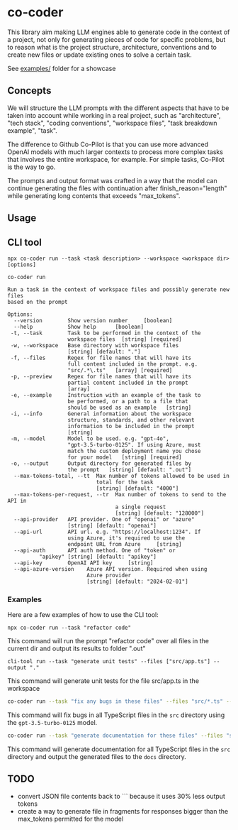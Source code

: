 # co-coder

This library aim making LLM engines able to generate code in the context of a project, not only for generating pieces of code for specific problems, but to reason what is the project structure, architecture, conventions and to create new files or update existing ones to solve a certain task.

See [examples/](/examples/) folder for a showcase

## Concepts

We will structure the LLM prompts with the different aspects that have to be taken into account while working in a real project, such as "architecture", "tech stack", "coding conventions", "workspace files", "task breakdown example", "task".

The difference to Github Co-Pilot is that you can use more advanced OpenAI models with much larger contexts to process more complex tasks that involves the entire workspace, for example. For simple tasks, Co-Pilot is the way to go.

The prompts and output format was crafted in a way that the model can continue generating the files with continuation after finish_reason="length" while generating long contents that exceeds "max_tokens".

## Usage

## CLI tool

```
npx co-coder run --task <task description> --workspace <workspace dir> [options]
```

```
co-coder run

Run a task in the context of workspace files and possibly generate new files
based on the prompt

Options:
  --version        Show version number     [boolean]
  --help           Show help      [boolean]
 -t, --task        Task to be performed in the context of the
                   workspace files  [string] [required]
 -w, --workspace   Base directory with workspace files
                   [string] [default: "."]
 -f, --files       Regex for file names that will have its
                   full content included in the prompt. e.g.
                   "src/.*\.ts"   [array] [required]
 -p, --preview     Regex for file names that will have its
                   partial content included in the prompt
                   [array]
 -e, --example     Instruction with an example of the task to
                   be performed, or a path to a file that
                   should be used as an example   [string]
 -i, --info        General information about the workspace
                   structure, standards, and other relevant
                   information to be included in the prompt
                   [string]
 -m, --model       Model to be used. e.g. "gpt-4o",
                   "gpt-3.5-turbo-0125". If using Azure, must
                   match the custom deployment name you chose
                   for your model   [string] [required]
 -o, --output      Output directory for generated files by
                   the prompt   [string] [default: ".out"]
  --max-tokens-total, --tt  Max number of tokens allowed to be used in
                            total for the task
                            [string] [default: "4000"]
  --max-tokens-per-request, --tr  Max number of tokens to send to the API in
                                  a single request
                                  [string] [default: "128000"]
  --api-provider   API provider. One of "openai" or "azure"
                   [string] [default: "openai"]
  --api-url        API url. e.g. "https://localhost:1234". If
                   using Azure, it's required to use the
                   endpoint URL from Azure     [string]
  --api-auth       API auth method. One of "token" or
          "apikey" [string] [default: "apikey"]
  --api-key        OpenAI API key     [string]
  --api-azure-version    Azure API version. Required when using
                         Azure provider
                         [string] [default: "2024-02-01"]
```

### Examples

Here are a few examples of how to use the CLI tool:

```
npx co-coder run --task "refactor code"
```

This command will run the prompt "refactor code" over all files in the current dir and output its results to folder ".out"

```
cli-tool run --task "generate unit tests" --files ["src/app.ts"] --output "."
```

This command will generate unit tests for the file src/app.ts in the workspace

```sh
co-coder run --task "fix any bugs in these files" --files "src/*.ts" --model "gpt-3.5-turbo-0125"
```

This command will fix bugs in all TypeScript files in the `src` directory using the `gpt-3.5-turbo-0125` model.

```sh
co-coder run --task "generate documentation for these files" --files "src/**/*.ts" --output "docs"
```

This command will generate documentation for all TypeScript files in the `src` directory and output the generated files to the `docs` directory.


## TODO
  - convert JSON file contents back to ``` because it uses 30% less output tokens
  - create a way to generate file in fragments for responses bigger than the max_tokens permitted for the model
  